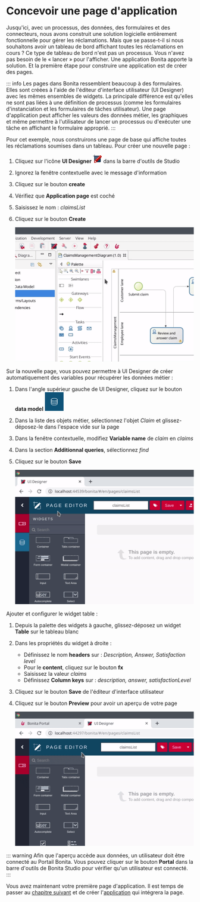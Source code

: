 # Concevoir une page d'application

Jusqu'ici, avec un processus, des données, des formulaires et des connecteurs, nous avons construit une solution logicielle entièrement fonctionnelle pour gérer les réclamations. Mais que se passe-t-il si nous souhaitons avoir un tableau de bord affichant toutes les réclamations en cours ? Ce type de tableau de bord n'est pas un processus. Vous n'avez pas besoin de le « lancer » pour l'afficher. Une application Bonita apporte la solution. Et la première étape pour construire une application est de créer des pages.

::: info
Les pages dans Bonita ressemblent beaucoup à des formulaires. Elles sont créées à l'aide de l'éditeur d'interface utilisateur (UI Designer) avec les mêmes ensembles de widgets. La principale différence est qu'elles ne sont pas liées à une définition de processus (comme les formulaires d'instanciation et les formulaires de tâches utilisateur). Une page d'application peut afficher les valeurs des données métier, les graphiques et même permettre à l'utilisateur de lancer un processus ou d'exécuter une tâche en affichant le formulaire approprié.
:::

Pour cet exemple, nous construirons une page de base qui affiche toutes les réclamations soumises dans un tableau. Pour créer une nouvelle page :
1. Cliquez sur l'icône **UI Designer** ![UI Designer icon](images/getting-started-tutorial/design-application-page/ui-designer.png) dans la barre d'outils de Studio
1. Ignorez la fenêtre contextuelle avec le message d'information
1. Cliquez sur le bouton **create**
1. Vérifiez que **Application page** est coché
1. Saisissez le nom : _claimsList_
1. Cliquez sur le bouton **Create**

   ![Creation of an application page](images/getting-started-tutorial/design-application-page/creation-of-an-application-page.gif)<!--{.img-responsive .img-thumbnail}-->

Sur la nouvelle page, vous pouvez permettre à UI Designer de créer automatiquement des variables pour récupérer les données métier :
1. Dans l'angle supérieur gauche de UI Designer, cliquez sur le bouton **data model** ![Data model button](images/getting-started-tutorial/design-application-page/data-model.png)
1. Dans la liste des objets métier, sélectionnez l'objet _Claim_ et glissez-déposez-le dans l'espace vide sur la page
1. Dans la fenêtre contextuelle, modifiez **Variable name** de _claim_ en _claims_
1. Dans la section **Additionnal queries**, sélectionnez _find_
1. Cliquez sur le bouton **Save**

   ![Declare claims page variable](images/getting-started-tutorial/design-application-page/declare-claims-page-variable.gif)<!--{.img-responsive .img-thumbnail}-->

Ajouter et configurer le widget table :
1. Depuis la palette des widgets à gauche, glissez-déposez un widget **Table** sur le tableau blanc
1. Dans les propriétés du widget à droite :
   - Définissez le nom **headers** sur : _Description, Answer, Satisfaction level_
   - Pour le **content**, cliquez sur le bouton **fx**
   - Saisissez la valeur _claims_
   - Définissez **Column keys** sur : _description, answer, satisfactionLevel_
1. Cliquez sur le bouton **Save** de l'éditeur d'interface utilisateur
1. Cliquez sur le bouton **Preview** pour avoir un aperçu de votre page

   ![Add and configure table widget](images/getting-started-tutorial/design-application-page/add-and-configure-table-widget.gif)<!--{.img-responsive .img-thumbnail}-->

::: warning
Afin que l'aperçu accède aux données, un utilisateur doit être connecté au Portail Bonita. Vous pouvez cliquer sur le bouton **Portal** dans la barre d'outils de Bonita Studio pour vérifier qu'un utilisateur est connecté.
:::

Vous avez maintenant votre première page d'application. Il est temps de passer au [chapitre suivant](create-application.md) et de créer l'[application](create-application.md) qui intégrera la page.
